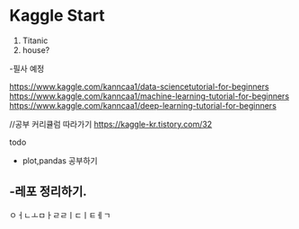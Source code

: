 # Kaggle Start


1. Titanic
2. house?


-필사 예정

https://www.kaggle.com/kanncaa1/data-sciencetutorial-for-beginners
https://www.kaggle.com/kanncaa1/machine-learning-tutorial-for-beginners
https://www.kaggle.com/kanncaa1/deep-learning-tutorial-for-beginners

//공부 커리큘럼 따라가기
https://kaggle-kr.tistory.com/32

todo
- plot,pandas 공부하기

-레포 정리하기.
-
ㅇㅓㄴㅗㅁㅏㄹㄹㅣㄷㅣㅌㅔㄱ
